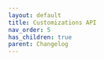 ```yaml
---
layout: default
title: Customizations API
nav_order: 5
has_children: true
parent: Changelog
---
```

